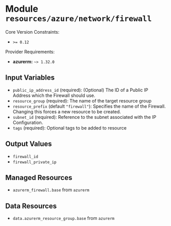 
# Module `resources/azure/network/firewall`

Core Version Constraints:
* `>= 0.12`

Provider Requirements:
* **azurerm:** `~> 1.32.0`

## Input Variables
* `public_ip_address_id` (required): (Optional) The ID of a Public IP Address which the Firewall should use.
* `resource_group` (required): The name of the target resource group
* `resource_prefix` (default `"firewall"`): Specifies the name of the Firewall. Changing this forces a new resource to be created.
* `subnet_id` (required): Reference to the subnet associated with the IP Configuration.
* `tags` (required): Optional tags to be added to resource

## Output Values
* `firewall_id`
* `firewall_private_ip`

## Managed Resources
* `azurerm_firewall.base` from `azurerm`

## Data Resources
* `data.azurerm_resource_group.base` from `azurerm`

